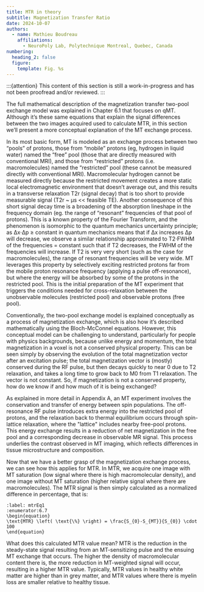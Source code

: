 ```yaml
---
title: MTR in theory
subtitle: Magnetization Transfer Ratio
date: 2024-10-07
authors:
  - name: Mathieu Boudreau
    affiliations:
      - NeuroPoly Lab, Polytechnique Montreal, Quebec, Canada
numbering:
  heading_2: false
  figure:
    template: Fig. %s
---
```


:::{attention}
This content of this section is still a work-in-progress and has not been proofread and/or reviewed.
:::


The full mathematical description of the magnetization transfer two-pool exchange model was explained in Chapter 6.1 that focuses on qMT. Although it’s these same equations that explain the signal differences between the two images acquired used to calculate MTR, in this section we’ll present a more conceptual explanation of the MT exchange process.

In its most basic form, MT is modeled as an exchange process between two “pools” of protons, those from “mobile” protons (eg, hydrogen in liquid water) named the “free” pool (those that are directly measured with conventional MRI), and those from “restricted” protons (i.e. macromolecules) named the “restricted” pool (these cannot be measured directly with conventional MRI). Macromolecular hydrogen cannot be measured directly because the restricted movement creates a more static local electromagnetic environment that doesn’t average out, and this results in a transverse relaxation T2r (signal decay) that is too short to provide measurable signal (T2r ~ μs << feasible TE). Another consequence of this short signal decay time is a broadening of the absorption lineshape in the frequency domain (eg. the range of “resonant” frequencies of that pool of protons). This is a known property of the Fourier Transform, and the phenomenon is isomorphic to the quantum mechanics uncertainty principle; as Δx⋅Δp ≥ constant in quantum mechanics means that if Δx increases Δp will decrease, we observe a similar relationship approximated to T2⋅FWHM of the frequencies = constant such that if T2 decreases, the FWHM of the frequencies will increase. If T2 is very very short (such as the case for macromolecules), the range of resonant frequencies will be very wide. MT leverages this property by selectively exciting restricted protons far from the mobile proton resonance frequency (applying a pulse off-resonance), but where the energy will be absorbed by some of the protons in the restricted pool. This is the initial preparation of the MT experiment that triggers the conditions needed for cross-relaxation between the unobservable molecules (restricted pool) and observable protons (free pool).

Conventionally, the two-pool exchange model is explained conceptually as a process of magnetization exchange, which is also how it’s described mathematically using the Bloch-McConnel equations. However, this conceptual model can be challenging to understand, particularly for people with physics backgrounds, because unlike energy and momentum, the total magnetization in a voxel is not a conserved physical property. This can be seen simply by observing the evolution of the total magnetization vector after an excitation pulse; the total magnetization vector is (mostly) conserved during the RF pulse, but then decays quickly to near 0 due to T2 relaxation, and takes a long time to grow back to M0 from T1 relaxation. The vector is not constant. So, if magnetization is not a conserved property, how do we know if and how much of it is being exchanged?

As explained in more detail in Appendix A, an MT experiment involves the conservation and transfer of energy between spin populations. The off-resonance RF pulse introduces extra energy into the restricted pool of protons, and the relaxation back to thermal equilibrium occurs through spin-lattice relaxation, where the "lattice" includes nearby free-pool protons. This energy exchange results in a reduction of net magnetization in the free pool and a corresponding decrease in observable MR signal. This process underlies the contrast observed in MT imaging, which reflects differences in tissue microstructure and composition.

Now that we have a better grasp of the magnetization exchange process, we can see how this applies for MTR. In MTR, we acquire one image with MT saturation (low signal where there is high macromolecular density), and one image without MT saturation (higher relative signal where there are macromolecules). The MTR signal is then simply calculated as a normalized difference in percentage, that is:


```{math}
:label: mtrEq1
:enumerator:6.7
\begin{equation}
\text{MTR} \left( \text{\%} \right) = \frac{S_{0}-S_{MT}}{S_{0}} \cdot 100
\end{equation}
```

What does this calculated MTR value mean? MTR is the reduction in the steady-state signal resulting from an MT-sensitizing pulse and the ensuing MT exchange that occurs. The higher the density of macromolecular content there is, the more reduction in MT-weighted signal will occur, resulting in a higher MTR value. Typically, MTR values in healthy white matter are higher than in grey matter, and MTR values where there is myelin loss are smaller relative to healthy tissue.
